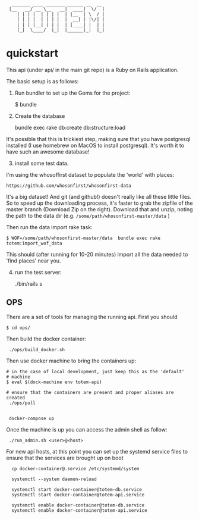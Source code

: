 ```
  _______ ____ _______ ______ __  __
 |__   __/ __ \__   __|  ____|  \/  |
    | | | |  | | | |  | |__  | \  / |
    | | | |  | | | |  |  __| | |\/| |
    | | | |__| | | |  | |____| |  | |
    |_|  \____/  |_|  |______|_|  |_|

```

quickstart
==========

This api (under api/ in the main git repo) is a Ruby on Rails application.

The basic setup is as follows:

1) Run bundler to set up the Gems for the project:

    $ bundle

2) Create the database

    bundle exec rake db:create db:structure:load

It's possible that this is trickiest step, making sure that you have
postgresql installed (I use homebrew on MacOS to install postgresql).
It's worth it to have such an awesome database!


3) install some test data. 

I'm using the whosoffirst dataset to populate the 'world' with places:

    https://github.com/whosonfirst/whosonfirst-data


It's a big dataset! And git (and github!) doesn't really like all these little files.
So to speed up the downloading process, it's faster to grab the zipfile
of the master branch (Download Zip on the right). Download that and
unzip, noting the path to the data dir (e.g. `/some/path/whosonfirst-master/data` )

Then run the data import rake task:

    $ WOF=/some/path/whosonfirst-master/data  bundle exec rake totem:import_wof_data

This should (after running for 10-20 minutes) import all the data needed
to 'find places' near you.

4) run the test server:

    ./bin/rails s

OPS
---
There are a set of tools for managing the running api. First you should
```
$ cd ops/
```

Then build the docker container:

```
 ./ops/build_docker.sh
```

Then use docker machine to bring the containers up:

```
# in the case of local development, just keep this as the 'default'
# machine
$ eval $(dock-machine env totem-api)

# ensure that the containers are present and proper aliases are created
 ./ops/pull


 docker-compose up
```

Once the machine is up you can access the admin shell as follow:

```
 ./run_admin.sh <user>@<host>
```

For new api hosts, at this point you can set up the systemd service
files to ensure that the services are brought up on boot

```
  cp docker-container@.service /etc/systemd/system

  systemctl --system daemon-reload

  systemctl start docker-container@totem-db.service
  systemctl start docker-container@totem-api.service

  systemctl enable docker-container@totem-db.service
  systemctl enable docker-container@totem-api.service

```

